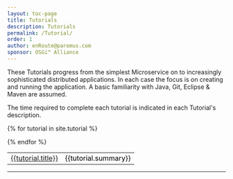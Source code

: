 ```yaml
---
layout: toc-page
title: Tutorials 
description: Tutorials 
permalink: /Tutorial/
order: 1
author: enRoute@paremus.com
sponsor: OSGi™ Alliance 
---
```


These Tutorials progress from the simplest Microservice on to increasingly sophisticated distributed applications. In each case the focus is on creating and running the application. A basic familiarity with Java, Git, Eclipse & Maven are assumed. 

The time required to complete each tutorial is indicated in each Tutorial's description.

<style>
table, td, th {
    text-align: left;
}

table {
    width: 100%;
}
        
th {
    padding: 15px;
    color: Black;
}
td {
    padding 10px;
    color: Black;
}
</style>

<div>
<table>

{% for tutorial in site.tutorial %}<tr><td><a href="{{tutorial.url}}">{{tutorial.title}}</a></td><td>{{tutorial.summary}}</td></tr>
{% endfor %}

</table>
</div>


---
